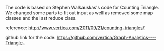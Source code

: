 The code is based on Stephen Walkauskas's code for Counting Triangle. 
We changed some parts to fit out input as well as removed some map 
classes and the last reduce class.

reference: http://www.vertica.com/2011/09/21/counting-triangles/

github link for the code: https://github.com/vertica/Graph-Analytics----Triangle-

